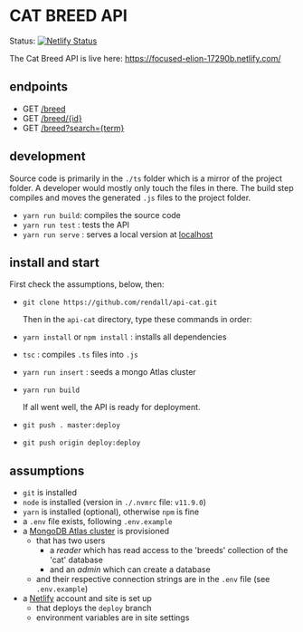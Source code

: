 # CAT BREED API

Status: [![Netlify Status](https://api.netlify.com/api/v1/badges/5bf991ff-67b7-4b6a-9444-a6deac7e64fb/deploy-status)](https://app.netlify.com/sites/focused-elion-17290b/deploys)

The Cat Breed API is live here: <https://focused-elion-17290b.netlify.com/>

## endpoints

- GET [/breed](https://focused-elion-17290b.netlify.com/.netlify/functions/breed)
- GET [/breed/{id}](https://focused-elion-17290b.netlify.com/.netlify/functions/breed/5cad85a5f720f54848771d92)
- GET [/breed?search={term}](https://focused-elion-17290b.netlify.com/.netlify/functions/breed?search=longhair)

## development

Source code is primarily in the `./ts` folder which is a mirror of the project folder. A developer would mostly only touch the files in there. The build step compiles and moves the generated `.js` files to the project folder.

- `yarn run build`: compiles the source code
- `yarn run test` : tests the API
- `yarn run serve` : serves a local version at [localhost](http://localhost:9000/.netlify/functions/breed)

## install and start

  First check the assumptions, below, then:

- `git clone https://github.com/rendall/api-cat.git`

  Then in the `api-cat` directory, type these commands in order:

- `yarn install` or `npm install` : installs all dependencies
- `tsc` : compiles `.ts` files into `.js`
- `yarn run insert` : seeds a mongo Atlas cluster
- `yarn run build`

  If all went well, the API is ready for deployment.

- `git push . master:deploy`
- `git push origin deploy:deploy`

## assumptions

- `git` is installed
- `node` is installed (version in `./.nvmrc` file: `v11.9.0`)
- `yarn` is installed (optional), otherwise `npm` is fine
- a `.env` file exists, following `.env.example`
- a [MongoDB Atlas cluster](https://docs.atlas.mongodb.com/create-new-cluster/) is provisioned
  - that has two users
    - a *reader* which has read access to the 'breeds' collection of the 'cat' database
    - and an *admin* which can create a database
  - and their respective connection strings are in the `.env` file (see `.env.example`)
- a [Netlify](https://www.netlify.com/) account and site is set up
  - that deploys the `deploy` branch
  - environment variables are in site settings
